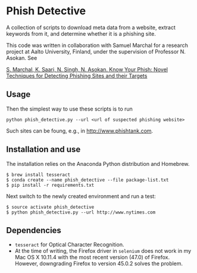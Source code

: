 # Phish Detective

A collection of scripts to download meta data from a website, extract keywords from it, and determine whether it is a phishing site. 

This code was written in collaboration with Samuel Marchal for a research project at Aalto University, Finland, under the supervision of Professor N. Asokan. See

[S. Marchal, K. Saari, N. Singh, N. Asokan. Know Your Phish: Novel Techniques for Detecting Phishing Sites and their Targets](http://arxiv.org/abs/1510.06501)


## Usage


Then the simplest way to use these scripts is to run

```
python phish_detective.py --url <url of suspected phishing website>
```

Such sites can be foung, e.g., in http://www.phishtank.com.



## Installation and use

The installation relies on the Anaconda Python distribution and Homebrew.

```
$ brew install tesseract
$ conda create --name phish_detective --file package-list.txt
$ pip install -r requirements.txt
```

Next switch to the newly created environment and run a test:

```
$ source activate phish_detective
$ python phish_detective.py --url http://www.nytimes.com
```

## Dependencies

* `tesseract` for Optical Character Recognition.
* At the time of writing, the Firefox driver in `selenium` does not work in my
  Mac OS X 10.11.4 with the most recent version (47.0) of Firefox.
  However, downgrading Firefox to version 45.0.2 solves the problem.

